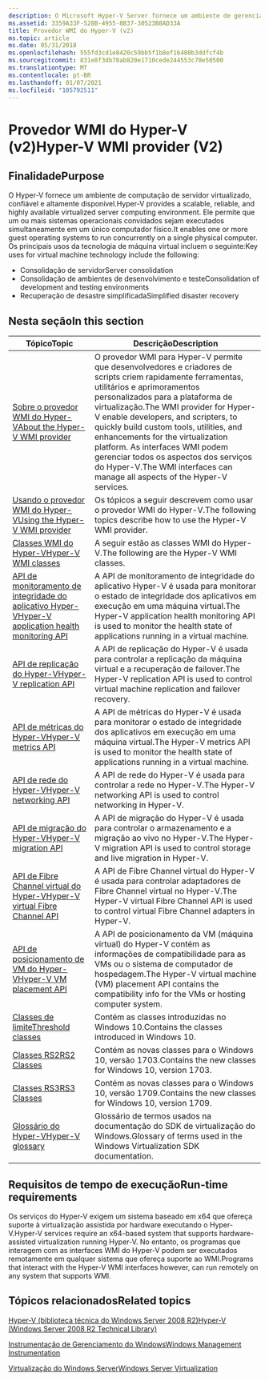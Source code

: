 ```yaml
---
description: O Microsoft Hyper-V Server fornece um ambiente de gerenciamento de máquinas virtuais escalonável, confiável e altamente disponível. O software de máquina virtual do Hyper-V consolida servidores e ambientes de desenvolvimento e teste.
ms.assetid: 3359A33F-528B-4955-8B37-30523B8AD33A
title: Provedor WMI do Hyper-V (v2)
ms.topic: article
ms.date: 05/31/2018
ms.openlocfilehash: 555fd3cd1e8420c59bb5f1b8ef16480b3ddfcf4b
ms.sourcegitcommit: 831e8f3db78ab820e1710cede244553c70e50500
ms.translationtype: MT
ms.contentlocale: pt-BR
ms.lasthandoff: 01/07/2021
ms.locfileid: "105792511"
---
```

# <a name="hyper-v-wmi-provider-v2"></a><span data-ttu-id="276ea-104">Provedor WMI do Hyper-V (v2)</span><span class="sxs-lookup"><span data-stu-id="276ea-104">Hyper-V WMI provider (V2)</span></span>

## <a name="purpose"></a><span data-ttu-id="276ea-105">Finalidade</span><span class="sxs-lookup"><span data-stu-id="276ea-105">Purpose</span></span>

<span data-ttu-id="276ea-106">O Hyper-V fornece um ambiente de computação de servidor virtualizado, confiável e altamente disponível.</span><span class="sxs-lookup"><span data-stu-id="276ea-106">Hyper-V provides a scalable, reliable, and highly available virtualized server computing environment.</span></span> <span data-ttu-id="276ea-107">Ele permite que um ou mais sistemas operacionais convidados sejam executados simultaneamente em um único computador físico.</span><span class="sxs-lookup"><span data-stu-id="276ea-107">It enables one or more guest operating systems to run concurrently on a single physical computer.</span></span> <span data-ttu-id="276ea-108">Os principais usos da tecnologia de máquina virtual incluem o seguinte:</span><span class="sxs-lookup"><span data-stu-id="276ea-108">Key uses for virtual machine technology include the following:</span></span>

-   <span data-ttu-id="276ea-109">Consolidação de servidor</span><span class="sxs-lookup"><span data-stu-id="276ea-109">Server consolidation</span></span>
-   <span data-ttu-id="276ea-110">Consolidação de ambientes de desenvolvimento e teste</span><span class="sxs-lookup"><span data-stu-id="276ea-110">Consolidation of development and testing environments</span></span>
-   <span data-ttu-id="276ea-111">Recuperação de desastre simplificada</span><span class="sxs-lookup"><span data-stu-id="276ea-111">Simplified disaster recovery</span></span>

## <a name="in-this-section"></a><span data-ttu-id="276ea-112">Nesta seção</span><span class="sxs-lookup"><span data-stu-id="276ea-112">In this section</span></span>



| <span data-ttu-id="276ea-113">Tópico</span><span class="sxs-lookup"><span data-stu-id="276ea-113">Topic</span></span>                                                                                                 | <span data-ttu-id="276ea-114">Descrição</span><span class="sxs-lookup"><span data-stu-id="276ea-114">Description</span></span>                                                                                                                                                                                                                              |
|-------------------------------------------------------------------------------------------------------|------------------------------------------------------------------------------------------------------------------------------------------------------------------------------------------------------------------------------------------|
| [<span data-ttu-id="276ea-115">Sobre o provedor WMI do Hyper-V</span><span class="sxs-lookup"><span data-stu-id="276ea-115">About the Hyper-V WMI provider</span></span>](about-the-virtualization-wmi-provider.md)<br/>                | <span data-ttu-id="276ea-116">O provedor WMI para Hyper-V permite que desenvolvedores e criadores de scripts criem rapidamente ferramentas, utilitários e aprimoramentos personalizados para a plataforma de virtualização.</span><span class="sxs-lookup"><span data-stu-id="276ea-116">The WMI provider for Hyper-V enable developers, and scripters, to quickly build custom tools, utilities, and enhancements for the virtualization platform.</span></span> <span data-ttu-id="276ea-117">As interfaces WMI podem gerenciar todos os aspectos dos serviços do Hyper-V.</span><span class="sxs-lookup"><span data-stu-id="276ea-117">The WMI interfaces can manage all aspects of the Hyper-V services.</span></span><br/> |
| [<span data-ttu-id="276ea-118">Usando o provedor WMI do Hyper-V</span><span class="sxs-lookup"><span data-stu-id="276ea-118">Using the Hyper-V WMI provider</span></span>](using-the-virtualization-wmi-provider.md)<br/>                | <span data-ttu-id="276ea-119">Os tópicos a seguir descrevem como usar o provedor WMI do Hyper-V.</span><span class="sxs-lookup"><span data-stu-id="276ea-119">The following topics describe how to use the Hyper-V WMI provider.</span></span><br/>                                                                                                                                                            |
| [<span data-ttu-id="276ea-120">Classes WMI do Hyper-V</span><span class="sxs-lookup"><span data-stu-id="276ea-120">Hyper-V WMI classes</span></span>](hyper-v-wmi-classes.md)<br/>                                             | <span data-ttu-id="276ea-121">A seguir estão as classes WMI do Hyper-V.</span><span class="sxs-lookup"><span data-stu-id="276ea-121">The following are the Hyper-V WMI classes.</span></span><br/>                                                                                                                                                                                    |
| [<span data-ttu-id="276ea-122">API de monitoramento de integridade do aplicativo Hyper-V</span><span class="sxs-lookup"><span data-stu-id="276ea-122">Hyper-V application health monitoring API</span></span>](hyper-v-application-health-monitoring-api.md)<br/> | <span data-ttu-id="276ea-123">A API de monitoramento de integridade do aplicativo Hyper-V é usada para monitorar o estado de integridade dos aplicativos em execução em uma máquina virtual.</span><span class="sxs-lookup"><span data-stu-id="276ea-123">The Hyper-V application health monitoring API is used to monitor the health state of applications running in a virtual machine.</span></span><br/>                                                                                               |
| [<span data-ttu-id="276ea-124">API de replicação do Hyper-V</span><span class="sxs-lookup"><span data-stu-id="276ea-124">Hyper-V replication API</span></span>](hyper-v-replication-api.md)<br/>                                     | <span data-ttu-id="276ea-125">A API de replicação do Hyper-V é usada para controlar a replicação da máquina virtual e a recuperação de failover.</span><span class="sxs-lookup"><span data-stu-id="276ea-125">The Hyper-V replication API is used to control virtual machine replication and failover recovery.</span></span><br/>                                                                                                                             |
| [<span data-ttu-id="276ea-126">API de métricas do Hyper-V</span><span class="sxs-lookup"><span data-stu-id="276ea-126">Hyper-V metrics API</span></span>](hyper-v-metrics-api.md)<br/>                                             | <span data-ttu-id="276ea-127">A API de métricas do Hyper-V é usada para monitorar o estado de integridade dos aplicativos em execução em uma máquina virtual.</span><span class="sxs-lookup"><span data-stu-id="276ea-127">The Hyper-V metrics API is used to monitor the health state of applications running in a virtual machine.</span></span><br/>                                                                                                                     |
| [<span data-ttu-id="276ea-128">API de rede do Hyper-V</span><span class="sxs-lookup"><span data-stu-id="276ea-128">Hyper-V networking API</span></span>](hyper-v-networking-api.md)<br/>                                       | <span data-ttu-id="276ea-129">A API de rede do Hyper-V é usada para controlar a rede no Hyper-V.</span><span class="sxs-lookup"><span data-stu-id="276ea-129">The Hyper-V networking API is used to control networking in Hyper-V.</span></span><br/>                                                                                                                                                          |
| [<span data-ttu-id="276ea-130">API de migração do Hyper-V</span><span class="sxs-lookup"><span data-stu-id="276ea-130">Hyper-V migration API</span></span>](hyper-v-storage-migration-api.md)<br/>                                 | <span data-ttu-id="276ea-131">A API de migração do Hyper-V é usada para controlar o armazenamento e a migração ao vivo no Hyper-V.</span><span class="sxs-lookup"><span data-stu-id="276ea-131">The Hyper-V migration API is used to control storage and live migration in Hyper-V.</span></span><br/>                                                                                                                                           |
| [<span data-ttu-id="276ea-132">API de Fibre Channel virtual do Hyper-V</span><span class="sxs-lookup"><span data-stu-id="276ea-132">Hyper-V virtual Fibre Channel API</span></span>](hyper-v-virtual-fiber-channels-api.md)<br/>                | <span data-ttu-id="276ea-133">A API de Fibre Channel virtual do Hyper-V é usada para controlar adaptadores de Fibre Channel virtual no Hyper-V.</span><span class="sxs-lookup"><span data-stu-id="276ea-133">The Hyper-V virtual Fibre Channel API is used to control virtual Fibre Channel adapters in Hyper-V.</span></span><br/>                                                                                                                           |
| [<span data-ttu-id="276ea-134">API de posicionamento de VM do Hyper-V</span><span class="sxs-lookup"><span data-stu-id="276ea-134">Hyper-V VM placement API</span></span>](hyper-v-vm-placement-api.md)<br/>                                   | <span data-ttu-id="276ea-135">A API de posicionamento da VM (máquina virtual) do Hyper-V contém as informações de compatibilidade para as VMs ou o sistema de computador de hospedagem.</span><span class="sxs-lookup"><span data-stu-id="276ea-135">The Hyper-V virtual machine (VM) placement API contains the compatibility info for the VMs or hosting computer system.</span></span><br/>                                                                                                        |
| [<span data-ttu-id="276ea-136">Classes de limite</span><span class="sxs-lookup"><span data-stu-id="276ea-136">Threshold classes</span></span>](threshold-classes.md)<br/>                                                 | <span data-ttu-id="276ea-137">Contém as classes introduzidas no Windows 10.</span><span class="sxs-lookup"><span data-stu-id="276ea-137">Contains the classes introduced in Windows 10.</span></span><br/>                                                                                                                                                                                |
| [<span data-ttu-id="276ea-138">Classes RS2</span><span class="sxs-lookup"><span data-stu-id="276ea-138">RS2 Classes</span></span>](redstone-classes.md)<br/>                                                        | <span data-ttu-id="276ea-139">Contém as novas classes para o Windows 10, versão 1703.</span><span class="sxs-lookup"><span data-stu-id="276ea-139">Contains the new classes for Windows 10, version 1703.</span></span><br/>                                                                                                                                                                        |
| [<span data-ttu-id="276ea-140">Classes RS3</span><span class="sxs-lookup"><span data-stu-id="276ea-140">RS3 Classes</span></span>](rs3-classes.md)<br/>                                                             | <span data-ttu-id="276ea-141">Contém as novas classes para o Windows 10, versão 1709.</span><span class="sxs-lookup"><span data-stu-id="276ea-141">Contains the new classes for Windows 10, version 1709.</span></span><br/>                                                                                                                                                                        |
| [<span data-ttu-id="276ea-142">Glossário do Hyper-V</span><span class="sxs-lookup"><span data-stu-id="276ea-142">Hyper-V glossary</span></span>](virtualization-glossary.md)<br/>                                            | <span data-ttu-id="276ea-143">Glossário de termos usados na documentação do SDK de virtualização do Windows.</span><span class="sxs-lookup"><span data-stu-id="276ea-143">Glossary of terms used in the Windows Virtualization SDK documentation.</span></span><br/>                                                                                                                                                       |



 

## <a name="run-time-requirements"></a><span data-ttu-id="276ea-144">Requisitos de tempo de execução</span><span class="sxs-lookup"><span data-stu-id="276ea-144">Run-time requirements</span></span>

<span data-ttu-id="276ea-145">Os serviços do Hyper-V exigem um sistema baseado em x64 que ofereça suporte à virtualização assistida por hardware executando o Hyper-V.</span><span class="sxs-lookup"><span data-stu-id="276ea-145">Hyper-V services require an x64-based system that supports hardware-assisted virtualization running Hyper-V.</span></span> <span data-ttu-id="276ea-146">No entanto, os programas que interagem com as interfaces WMI do Hyper-V podem ser executados remotamente em qualquer sistema que ofereça suporte ao WMI.</span><span class="sxs-lookup"><span data-stu-id="276ea-146">Programs that interact with the Hyper-V WMI interfaces however, can run remotely on any system that supports WMI.</span></span>

## <a name="related-topics"></a><span data-ttu-id="276ea-147">Tópicos relacionados</span><span class="sxs-lookup"><span data-stu-id="276ea-147">Related topics</span></span>

<dl> <dt>

<span data-ttu-id="276ea-148">[Hyper-V (biblioteca técnica do Windows Server 2008 R2)](/previous-versions/windows/it-pro/windows-server-2008-R2-and-2008/cc753637(v=ws.10))</span><span class="sxs-lookup"><span data-stu-id="276ea-148">[Hyper-V (Windows Server 2008 R2 Technical Library)](/previous-versions/windows/it-pro/windows-server-2008-R2-and-2008/cc753637(v=ws.10))</span></span>
</dt> <dt>

[<span data-ttu-id="276ea-149">Instrumentação de Gerenciamento do Windows</span><span class="sxs-lookup"><span data-stu-id="276ea-149">Windows Management Instrumentation</span></span>](/windows/desktop/WmiSdk/wmi-start-page)
</dt> <dt>

[<span data-ttu-id="276ea-150">Virtualização do Windows Server</span><span class="sxs-lookup"><span data-stu-id="276ea-150">Windows Server Virtualization</span></span>](https://www.microsoft.com/windowsserver2008/virtualization/default.mspx)
</dt> </dl>

 

